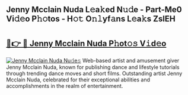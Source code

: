 ## Jenny Mcclain Nuda L𝚎a𝚔ed N𝚞𝚍e - Part-Me0 Vi𝚍𝚎o P𝚑𝚘tos - H𝚘𝚝 O𝚗𝚕yf𝚊ns L𝚎a𝚔s ZslEH

# <h2><a href="http://kf86o0g.oniu.top/?m=Jenny+Mcclain+Nuda">🔗👉 🔴 Jenny Mcclain Nuda P𝚑ot𝚘𝚜 V𝚒d𝚎o</a></h2>

[![Jenny Mcclain Nuda Nu𝚍e𝚜](https://i.imgur.com/0qMVB7G.gif)](http://kf86o0g.oniu.top/?m=Jenny+Mcclain+Nuda)
Web-based artist and amusement giver Jenny Mcclain Nuda, known for publishing dance and lifestyle tutorials through trending dance moves and short films. Outstanding artist Jenny Mcclain Nuda, celebrated for their exceptional abilities and accomplishments in the realm of entertainment.  
